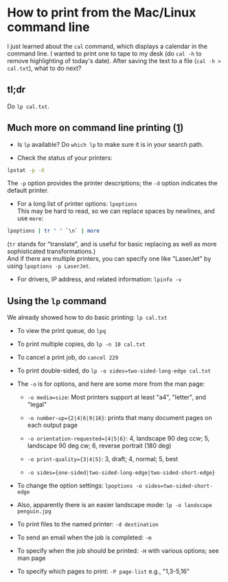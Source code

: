 # How to print from the Mac/Linux command line

I just learned about the `cal` command, which displays a calendar in the command line. I wanted to print one to tape to my desk (do `cal -h` to remove highlighting of today's date). After saving the text to a file (`cal -h > cal.txt`), what to do next?

## tl;dr

Do `lp cal.txt`.

## Much more on command line printing ([1])

- Is `lp` available? Do `which lp` to make sure it is in your search path.

- Check the status of your printers:
```sh
lpstat -p -d
```
The `-p` option provides the printer descriptions; the `-d` option indicates the default printer.

- For a long list of printer options: `lpoptions`\
This may be hard to read, so we can replace spaces by newlines, and use `more`:
```sh
lpoptions | tr " " `\n` | more
```
(`tr` stands for "translate", and is useful for basic replacing as well as more sophisticated transformations.)\
And if there are multiple printers, you can specify one like "LaserJet" by using `lpoptions -p LaserJet`.

- For drivers, IP address, and related information: `lpinfo -v`

## Using the `lp` command

We already showed how to do basic printing: `lp cal.txt`

- To view the print queue, do `lpq`

- To print multiple copies, do `lp -n 10 cal.txt`

- To cancel a print job, do `cancel 229`

- To print double-sided, do `lp -o sides=two-sided-long-edge cal.txt`

- The `-o` is for options, and here are some more from the man page:

  - `-o media=size`: Most printers support at least "a4", "letter", and "legal"

  - `-o number-up={2|4|6|9|16}`: prints that many document pages on each output page

  - `-o orientation-requested={4|5|6}`: 4, landscape 90 deg ccw; 5, landscape 90 deg cw; 6, reverse portrait (180 deg) 

  - `-o print-quality={3|4|5}`: 3, draft; 4, normal; 5, best

  - `-o sides={one-sided|two-sided-long-edge|two-sided-short-edge}`

- To change the option settings: `lpoptions -o sides=two-sided-short-edge`

- Also, apparently there is an easier landscape mode: `lp -o landscape penguin.jpg`

- To print files to the named printer: `-d destination`

- To send an email when the job is completed: `-m`

- To specify when the job should be printed: `-H` with various options; see man page

- To specify which pages to print: `-P page-list` e.g., "1,3-5,16"

[1]: https://www.networkworld.com/article/967157/printing-from-the-linux-command-line.html